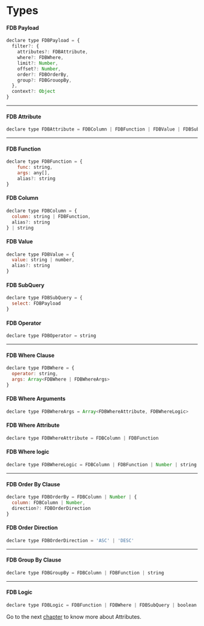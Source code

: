 # Types

#### FDB Payload
```javascript
declare type FDBPayload = { 
  filter?: {
    attributes?: FDBAttribute,
    where?: FDBWhere,
    limit?: Number,
    offset?: Number,
    order?: FDBOrderBy,
    group?: FDBGrouopBy,
  }, 
  context?: Object 
}
```

---

#### FDB Attribute
```javascript
declare type FDBAttribute = FDBColumn | FDBFunction | FDBValue | FDBSubQuery | string
```

---

#### FDB Function
```javascript
declare type FDBFunction = { 
    func: string, 
    args: any[], 
    alias?: string 
}
```

#### FDB Column
```javascript
declare type FDBColumn = { 
  column: string | FDBFunction, 
  alias?: string 
} | string
```

#### FDB Value
```javascript
declare type FDBValue = { 
  value: string | number, 
  alias?: string 
}
```

#### FDB SubQuery
```javascript
declare type FDBSubQuery = { 
  select: FDBPayload 
}
```

#### FDB Operator
```javascript
declare type FDBOperator = string
```

---

#### FDB Where Clause
```javascript
declare type FDBWhere = { 
  operator: string, 
  args: Array<FDBWhere | FDBWhereArgs> 
}
```

#### FDB Where Arguments
```javascript
declare type FDBWhereArgs = Array<FDBWhereAttribute, FDBWhereLogic>
```

#### FDB Where Attribute
```javascript
declare type FDBWhereAttribute = FDBColumn | FDBFunction
```

#### FDB Where logic
```javascript
declare type FDBWhereLogic = FDBColumn | FDBFunction | Number | string
```

---

#### FDB Order By Clause
```javascript
declare type FDBOrderBy = FDBColumn | Number | { 
  column: FDBColumn | Number, 
  direction?: FDBOrderDirection 
}
```

#### FDB Order Direction
```javascript
declare type FDBOrderDirection = 'ASC' | 'DESC'
```

---

#### FDB Group By Clause
```javascript
declare type FDBGroupBy = FDBColumn | FDBFunction | string
```

---

#### FDB Logic
```javascript
declare type FDBLogic = FDBFunction | FDBWhere | FDBSubQuery | boolean
```

Go to the next [chapter](attributes.md) to know more about Attributes.

<br/>
<br/>
<br/>
